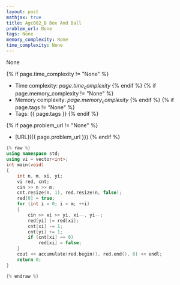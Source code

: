 ```yaml
---
layout: post
mathjax: true
title: Agc002_B Box And Ball
problem_url: None
tags: None
memory_complexity: None
time_complexity: None
---
```


None


{% if page.time_complexity != "None" %}
- Time complexity: ${{ page.time_complexity }}$
{% endif %}
{% if page.memory_complexity != "None" %}
- Memory complexity: ${{ page.memory_complexity }}$
{% endif %}
{% if page.tags != "None" %}
- Tags: {{ page.tags }}
{% endif %}

{% if page.problem_url != "None" %}
- [URL]({{ page.problem_url }})
{% endif %}

```cpp
{% raw %}
using namespace std;
using vi = vector<int>;
int main(void)
{
    int n, m, xi, yi;
    vi red, cnt;
    cin >> n >> m;
    cnt.resize(n, 1), red.resize(n, false);
    red[0] = true;
    for (int i = 0; i < m; ++i)
    {
        cin >> xi >> yi, xi--, yi--;
        red[yi] |= red[xi];
        cnt[xi] -= 1;
        cnt[yi] += 1;
        if (cnt[xi] == 0)
            red[xi] = false;
    }
    cout << accumulate(red.begin(), red.end(), 0) << endl;
    return 0;
}

{% endraw %}
```